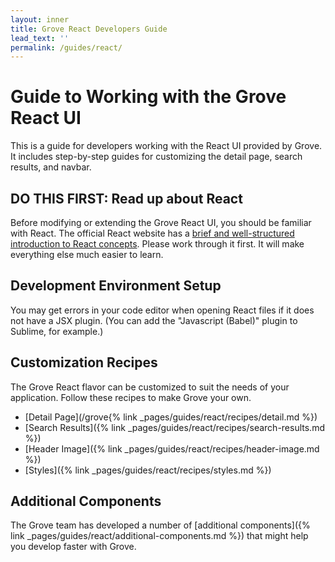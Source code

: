 ```yaml
---
layout: inner
title: Grove React Developers Guide
lead_text: ''
permalink: /guides/react/
---
```


# Guide to Working with the Grove React UI

This is a guide for developers working with the React UI provided by Grove. It includes step-by-step guides for customizing the detail page, search results, and navbar.

## DO THIS FIRST: Read up about React

Before modifying or extending the Grove React UI, you should be familiar with React. The official React website has a [brief and well-structured introduction to React concepts](https://reactjs.org/docs/getting-started.html). Please work through it first. It will make everything else much easier to learn.

## Development Environment Setup

You may get errors in your code editor when opening React files if it does not have a JSX plugin. (You can add the "Javascript (Babel)" plugin to Sublime, for example.)

## Customization Recipes

The Grove React flavor can be customized to suit the needs of your application.  Follow these
recipes to make Grove your own.

* [Detail Page](/grove{% link _pages/guides/react/recipes/detail.md %})
* [Search Results]({% link _pages/guides/react/recipes/search-results.md %})
* [Header Image]({% link _pages/guides/react/recipes/header-image.md %})
* [Styles]({% link _pages/guides/react/recipes/styles.md %})

## Additional Components

The Grove team has developed a number of [additional components]({% link _pages/guides/react/additional-components.md %}) that might help you develop faster with Grove.

<br/>
